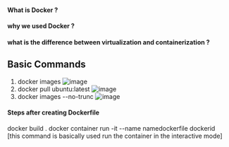 #### What is Docker ?
#### why we used Docker ?
#### what is the difference between virtualization and containerization ?
## Basic Commands
1. docker images
![image](https://user-images.githubusercontent.com/96170504/219027853-9bea2681-f7fe-4aae-aa6c-5188956ca860.png)
2. docker pull ubuntu:latest
![image](https://user-images.githubusercontent.com/96170504/219028328-aa02ff87-4a55-497e-aa93-fe912efea00c.png)
3. docker images --no-trunc
![image](https://user-images.githubusercontent.com/96170504/219028522-95ad1c37-5711-4475-a771-3bd375b7377e.png)
#### Steps after creating Dockerfile
docker build .
docker container run -it --name namedockerfile dockerid  [this command is basically used run the container in the interactive mode]
